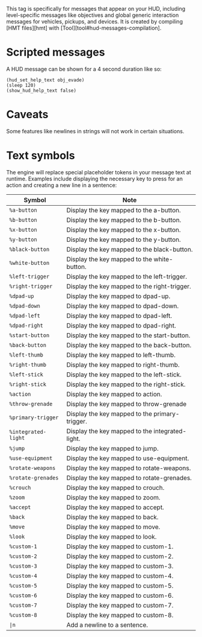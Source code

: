 This tag is specifically for messages that appear on your HUD, including level-specific messages like objectives and global generic interaction messages for vehicles, pickups, and devices. It is created by compiling [HMT files][hmt] with [Tool][tool#hud-messages-compilation].

# Scripted messages
A HUD message can be shown for a 4 second duration like so:

```hsc
(hud_set_help_text obj_evade)
(sleep 120)
(show_hud_help_text false)
```

# Caveats
Some features like newlines in strings will not work in certain situations.

# Text symbols
The engine will replace special placeholder tokens in your message text at runtime. Examples include displaying the necessary key to press for an action and creating a new line in a sentence:

| Symbol               | Note                                                                                                                                |
| -------------------- | ----------------------------------------------------------------------------------------------------------------------------------- |
| `%a-button`          | Display the key mapped to the a-button.                                                                                             |
| `%b-button`          | Display the key mapped to the b-button.                                                                                             |
| `%x-button`          | Display the key mapped to the x-button.                                                                                             |
| `%y-button`          | Display the key mapped to the y-button.                                                                                             |
| `%black-button`      | Display the key mapped to the black-button.                                                                                         |
| `%white-button`      | Display the key mapped to the white-button.                                                                                         |
| `%left-trigger`      | Display the key mapped to the left-trigger.                                                                                         |
| `%right-trigger`     | Display the key mapped to the right-trigger.                                                                                        |
| `%dpad-up`           | Display the key mapped to dpad-up.                                                                                                  |
| `%dpad-down`         | Display the key mapped to dpad-down.                                                                                                |
| `%dpad-left`         | Display the key mapped to dpad-left.                                                                                                |
| `%dpad-right`        | Display the key mapped to dpad-right.                                                                                               |
| `%start-button`      | Display the key mapped to the start-button.                                                                                         |
| `%back-button`       | Display the key mapped to the back-button.                                                                                          |
| `%left-thumb`        | Display the key mapped to left-thumb.                                                                                               |
| `%right-thumb`       | Display the key mapped to right-thumb.                                                                                              |
| `%left-stick`        | Display the key mapped to the left-stick.                                                                                           |
| `%right-stick`       | Display the key mapped to the right-stick.                                                                                          |
| `%action`            | Display the key mapped to action.                                                                                                   |
| `%throw-grenade`     | Display the key mapped to throw-grenade                                                                                             |
| `%primary-trigger`   | Display the key mapped to the primary-trigger.                                                                                      |
| `%integrated-light`  | Display the key mapped to the integrated-light.                                                                                     |
| `%jump`              | Display the key mapped to jump.                                                                                                     |
| `%use-equipment`     | Display the key mapped to use-equipment.                                                                                            |
| `%rotate-weapons`    | Display the key mapped to rotate-weapons.                                                                                           |
| `%rotate-grenades`   | Display the key mapped to rotate-grenades.                                                                                          |
| `%crouch`            | Display the key mapped to crouch.                                                                                                   |
| `%zoom`              | Display the key mapped to zoom.                                                                                                     |
| `%accept`            | Display the key mapped to accept.                                                                                                   |
| `%back`              | Display the key mapped to back.                                                                                                     |
| `%move`              | Display the key mapped to move.                                                                                                     |
| `%look`              | Display the key mapped to look.                                                                                                     |
| `%custom-1`          | Display the key mapped to custom-1.                                                                                                 |
| `%custom-2`          | Display the key mapped to custom-2.                                                                                                 |
| `%custom-3`          | Display the key mapped to custom-3.                                                                                                 |
| `%custom-4`          | Display the key mapped to custom-4.                                                                                                 |
| `%custom-5`          | Display the key mapped to custom-5.                                                                                                 |
| `%custom-6`          | Display the key mapped to custom-6.                                                                                                 |
| `%custom-7`          | Display the key mapped to custom-7.                                                                                                 |
| `%custom-8`          | Display the key mapped to custom-8.                                                                                                 |
| `\|n`                | Add a newline to a sentence.                                                                                                        |
